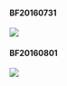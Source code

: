 <h4>BF20160731</h4>
<img src='http://c7.staticflickr.com/8/7581/28408879750_9c72692d6a_z.jpg'>
<h4>BF20160801</h4>
<img src='http://c6.staticflickr.com/9/8595/28693242445_cf2132ec97_z.jpg'>
